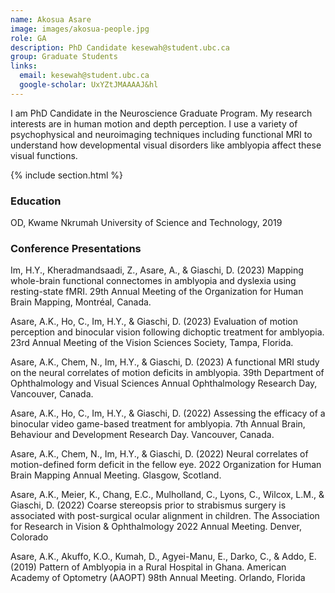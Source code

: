 ```yaml
---
name: Akosua Asare
image: images/akosua-people.jpg 
role: GA 
description: PhD Candidate kesewah@student.ubc.ca
group: Graduate Students
links:
  email: kesewah@student.ubc.ca
  google-scholar: UxYZtJMAAAAJ&hl
---
```


I am PhD Candidate in the Neuroscience Graduate Program. My research interests are in human motion and depth perception. I use a variety of psychophysical and neuroimaging techniques including functional MRI to understand how developmental visual disorders like amblyopia affect these visual functions. 

{% include section.html %}
### Education
OD,  Kwame Nkrumah University of Science and Technology, 2019
 
### Conference Presentations
Im, H.Y., Kheradmandsaadi, Z., Asare, A., & Giaschi, D. (2023) Mapping whole-brain functional connectomes in amblyopia and dyslexia using resting-state fMRI. 29th Annual Meeting of the Organization for Human Brain Mapping, Montréal, Canada.

Asare, A.K., Ho, C., Im, H.Y., & Giaschi, D. (2023) Evaluation of motion perception and binocular vision following dichoptic treatment for amblyopia. 23rd Annual Meeting of the Vision Sciences Society, Tampa, Florida.

Asare, A.K., Chem, N., Im, H.Y., & Giaschi, D. (2023) A functional MRI study on the neural correlates of motion deficits in amblyopia. 39th Department of Ophthalmology and Visual Sciences Annual Ophthalmology Research Day, Vancouver, Canada.

Asare, A.K., Ho, C., Im, H.Y., & Giaschi, D. (2022) Assessing the efficacy of a binocular video game-based treatment for amblyopia. 7th Annual Brain, Behaviour and Development Research Day. Vancouver, Canada.

Asare, A.K., Chem, N., Im, H.Y., & Giaschi, D. (2022) Neural correlates of motion-defined form deficit in the fellow eye. 2022 Organization for Human Brain Mapping Annual Meeting. Glasgow, Scotland.

Asare, A.K., Meier, K., Chang, E.C., Mulholland, C., Lyons, C., Wilcox, L.M., & Giaschi, D. (2022) Coarse stereopsis prior to strabismus surgery is associated with post-surgical ocular alignment in children. The Association for Research in Vision & Ophthalmology 2022 Annual Meeting. Denver, Colorado

Asare, A.K., Akuffo, K.O., Kumah, D., Agyei-Manu, E., Darko, C., & Addo, E. (2019) Pattern of Amblyopia in a Rural Hospital in Ghana. American Academy of Optometry (AAOPT) 98th Annual Meeting. Orlando, Florida 
